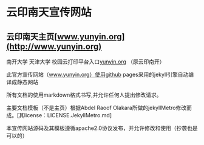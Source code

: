 云印南天宣传网站
=====

云印南天主页[www.yunyin.org](http://www.yunyin.org)
--------------------

南开大学 天津大学 校园云打印平台入口[yunyin.org](http://yunyin.org)
（原云印南开）

此官方宣传网站（www.yunyin.org）使用github pages采用的jekyll引擎自动编译成静态网站

所有文档的使用markdown格式书写,并允许任何人提出修改请求。

主要文档模板（不是主页）根据Abdel Raoof Olakara所做的jekyllMetro修改而成。[其license：LICENSE.JekyllMetro.md]

本宣传网站源码及其模板遵循apache2.0协议发布，并允许修改和使用（抄袭也是可以的）